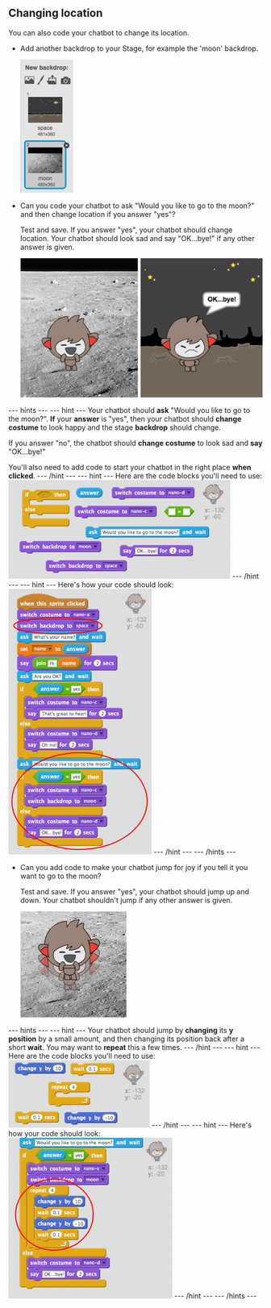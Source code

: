 ## Changing location

You can also code your chatbot to change its location.

+ Add another backdrop to your Stage, for example the 'moon' backdrop.
    
    ![Adding a 'moon' backdrop](images/chatbot-moon.png)

+ Can you code your chatbot to ask "Would you like to go to the moon?" and then change location if you answer "yes"?
    
    Test and save. If you answer "yes", your chatbot should change location. Your chatbot should look sad and say "OK...bye!" if any other answer is given.
    
    ![Testing a changing backdrop](images/chatbot-backdrop-test.png)

\--- hints \--- \--- hint \--- Your chatbot should **ask** "Would you like to go to the moon?". **If** your **answer** is "yes", then your chatbot should **change costume** to look happy and the stage **backdrop** should change.

If you answer "no", the chatbot should **change costume** to look sad and **say** "OK...bye!"

You'll also need to add code to start your chatbot in the right place **when clicked**. \--- /hint \--- \--- hint \--- Here are the code blocks you'll need to use: ![Blocks for changing the backdrop](images/chatbot-backdrop-blocks.png) \--- /hint \--- \--- hint \--- Here's how your code should look: ![Code for changing the backdrop](images/chatbot-backdrop-code.png) \--- /hint \--- \--- /hints \---

+ Can you add code to make your chatbot jump for joy if you tell it you want to go to the moon?
    
    Test and save. If you answer "yes", your chatbot should jump up and down. Your chatbot shouldn't jump if any other answer is given.
    
    ![Testing a jumping ChatBot](images/chatbot-jump-test.png)

\--- hints \--- \--- hint \--- Your chatbot should jump by **changing** its **y position** by a small amount, and then changing its position back after a short **wait**. You may want to **repeat** this a few times. \--- /hint \--- \--- hint \--- Here are the code blocks you'll need to use: ![Blocks for a jumping ChatBot](images/chatbot-jump-blocks.png) \--- /hint \--- \--- hint \--- Here's how your code should look: ![Code for a jumping ChatBot](images/chatbot-jump-code.png) \--- /hint \--- \--- /hints \---